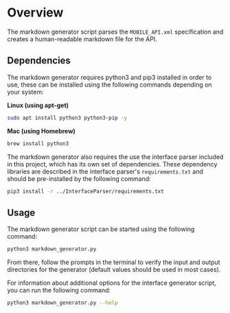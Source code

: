 # Overview

The markdown generator script parses the `MOBILE_API.xml` specification and creates a human-readable markdown file for the API.

## Dependencies

The markdown generator requires python3 and pip3 installed in order to use, these can be installed using the following commands depending on your system:

**Linux (using apt-get)**

```bash
sudo apt install python3 python3-pip -y
```

**Mac (using Homebrew)**

```bash
brew install python3
```

The markdown generator also requires the use the interface parser included in this project, which has its own set of dependencies. These dependency libraries are described in the interface parser's `requirements.txt` and should be pre-installed by the following command:

```bash
pip3 install -r ../InterfaceParser/requirements.txt
```

## Usage

The markdown generator script can be started using the following command:

```bash
python3 markdown_generator.py
```

From there, follow the prompts in the terminal to verify the input and output directories for the generator (default values should be used in most cases).

For information about additional options for the interface generator script, you can run the following command:

```bash
python3 markdown_generator.py --help
```

